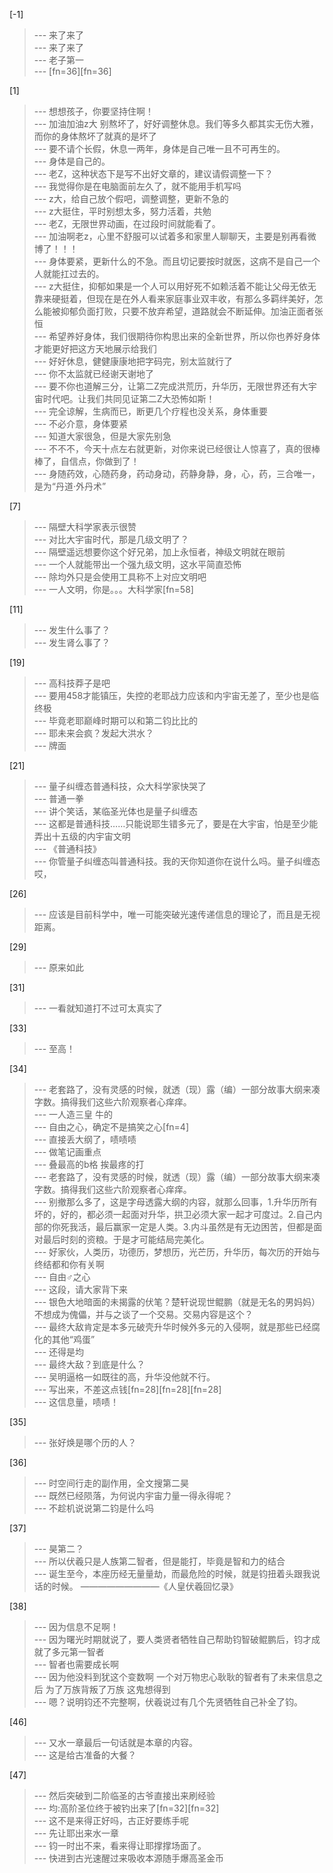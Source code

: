 
[-1] 
>--- 来了来了<br>
>--- 来了来了<br>
>--- 老子第一<br>
>--- [fn=36][fn=36]<br>

[1] 
>--- 想想孩子，你要坚持住啊！<br>
>--- 加油加油z大
别熬坏了，好好调整休息。我们等多久都其实无伤大雅，而你的身体熬坏了就真的是坏了<br>
>--- 要不请个长假，休息一两年，身体是自己唯一且不可再生的。<br>
>--- 身体是自己的。<br>
>--- 老Z，这种状态下是写不出好文章的，建议请假调整一下？<br>
>--- 我觉得你是在电脑面前左久了，就不能用手机写吗<br>
>--- z大，给自己放个假吧，调整调整，更新不急的<br>
>--- z大挺住，平时别想太多，努力活着，共勉<br>
>--- 老Z，无限世界动画，在过段时间就能看了。<br>
>--- 加油啊老z，心里不舒服可以试着多和家里人聊聊天，主要是别再看微博了！！！<br>
>--- 身体要紧，更新什么的不急。而且切记要按时就医，这病不是自己一个人就能扛过去的。<br>
>--- z大挺住，抑郁如果是一个人可以用好死不如赖活着不能让父母无依无靠来硬挺着，但现在是在外人看来家庭事业双丰收，有那么多羁绊美好，怎么能被抑郁负面打败，只要不放弃希望，道路就会不断延伸。加油正面者张恒<br>
>--- 希望养好身体，我们很期待你构思出来的全新世界，所以你也养好身体才能更好把这方天地展示给我们<br>
>--- 好好休息，健健康康地把字码完，别太监就行了<br>
>--- 你不太监就已经谢天谢地了<br>
>--- 要不你也道解三分，让第二Z完成洪荒历，升华历，无限世界还有大宇宙时代吧。让我们共同见证第二Z大恐怖如斯！<br>
>--- 完全谅解，生病而已，断更几个疗程也没关系，身体重要<br>
>--- 不必介意，身体要紧<br>
>--- 知道大家很急，但是大家先别急<br>
>--- 不不不，今天十点左右就更新，对你来说已经很让人惊喜了，真的很棒棒了，自信点，你做到了！<br>
>--- 身随药效，心随药身，药动身动，药静身静，身，心，药，三合唯一，是为“丹道·外丹术”<br>

[7] 
>--- 隔壁大科学家表示很赞<br>
>--- 对比大宇宙时代，那是几级文明了？<br>
>--- 隔壁遥远想要你这个好兄弟，加上永恒者，神级文明就在眼前<br>
>--- 一个人就能带出一个强九级文明，这水平简直恐怖<br>
>--- 除均外只是会使用工具称不上对应文明吧<br>
>--- 一人文明，你是。。。大科学家[fn=58]<br>

[11] 
>--- 发生什么事了？<br>
>--- 发生肾么事了？<br>

[19] 
>--- 高科技莽子是吧<br>
>--- 要用458才能镇压，失控的老耶战力应该和内宇宙无差了，至少也是临终极<br>
>--- 毕竟老耶巅峰时期可以和第二钧比比的<br>
>--- 耶未来会疯？发起大洪水？<br>
>--- 牌面<br>

[21] 
>--- 量子纠缠态普通科技，众大科学家快哭了<br>
>--- 普通一拳<br>
>--- 讲个笑话，某临圣光体也是量子纠缠态<br>
>--- 这都是普通科技……只能说耶生错多元了，要是在大宇宙，怕是至少能弄出十五级的内宇宙文明<br>
>--- 《普通科技》<br>
>--- 你管量子纠缠态叫普通科技。我的天你知道你在说什么吗。量子纠缠态哎，<br>

[26] 
>--- 应该是目前科学中，唯一可能突破光速传递信息的理论了，而且是无视距离。<br>

[29] 
>--- 原来如此<br>

[31] 
>--- 一看就知道打不过可太真实了<br>

[33] 
>--- 至高！<br>

[34] 
>--- 老套路了，没有灵感的时候，就透（现）露（编）一部分故事大纲来凑字数。搞得我们这些六阶观察者心痒痒。<br>
>--- 一人造三皇 牛的<br>
>--- 自由之心，确定不是搞笑之心[fn=4]<br>
>--- 直接丢大纲了，啧啧啧<br>
>--- 做笔记画重点<br>
>--- 叠最高的b格 挨最疼的打<br>
>--- 老套路了，没有灵感的时候，就透（现）露（编）一部分故事大纲来凑字数。搞得我们这些六阶观察者心痒痒。<br>
>--- 别撤那么多了，这是字母透露大纲的内容，就那么回事，1.升华历所有坏的，好的，都必须一起面对升华，拱卫必须大家一起才可度过。2.自己内部的你死我活，最后赢家一定是人类。3.内斗虽然是有无边困苦，但都是面对最后时刻的资粮。于是才可能结局完美化。<br>
>--- 好家伙，人类历，功德历，梦想历，光芒历，升华历，每次历的开始与终结都和你有关啊<br>
>--- 自由♂之心<br>
>--- 这段，请大家背下来<br>
>--- 银色大地暗面的未揭露的伏笔？楚轩说现世鲲鹏（就是无名的男妈妈）不想成为傀儡，并与之谈了一个交易。交易内容是这个？<br>
>--- 最终大敌肯定是本多元破壳升华时候外多元的入侵啊，就是那些已经腐化的其他“鸡蛋”<br>
>--- 还得是均<br>
>--- 最终大敌？到底是什么？<br>
>--- 吴明逼格一如既往的高，升华没他就不行。<br>
>--- 写出来，不差这点钱[fn=28][fn=28][fn=28]<br>
>--- 这信息量，啧啧！<br>

[35] 
>--- 张好焕是哪个历的人？<br>

[36] 
>--- 时空间行走的副作用，全文搜第二昊<br>
>--- 既然已经陨落，为何说内宇宙力量一得永得呢？<br>
>--- 不趁机说说第二钧是什么吗<br>

[37] 
>--- 昊第二？<br>
>--- 所以伏羲只是人族第二智者，但是能打，毕竟是智和力的结合<br>
>--- 诞生至今，本座历经无量量劫，而最危险的时候，就是钧扭着头跟我说话的时候。
—————————《人皇伏羲回忆录》<br>

[38] 
>--- 因为信息不足啊！<br>
>--- 因为曙光时期就说了，要人类贤者牺牲自己帮助钧智破鲲鹏后，钧才成就了多元第一智者<br>
>--- 智者也需要成长啊<br>
>--- 因为他没料到犹这个变数啊 一个对万物忠心耿耿的智者有了未来信息之后  为了万族背叛了万族 这鬼想得到<br>
>--- 嗯？说明钧还不完整啊，伏羲说过有几个先贤牺牲自己补全了钧。<br>

[46] 
>--- 又水一章最后一句话就是本章的内容。<br>
>--- 这是给古准备的大餐？<br>

[47] 
>--- 然后突破到二阶临圣的古爷直接出来刷经验<br>
>--- 均:高阶圣位终于被钓出来了[fn=32][fn=32]<br>
>--- 这不是来得正好吗，古正好要练手呢<br>
>--- 先让耶出来水一章<br>
>--- 钧一时出不来，看来得让耶撑撑场面了。<br>
>--- 快进到古光速醒过来吸收本源随手爆高圣金币<br>
